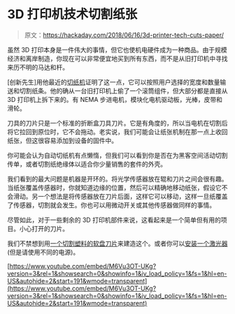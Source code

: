 # 3D 打印机技术切割纸张

> 原文：<https://hackaday.com/2018/06/16/3d-printer-tech-cuts-paper/>

虽然 3D 打印本身是一件伟大的事情，但它也使机电硬件成为一种商品。由于规模经济和离岸制造，你现在可以非常便宜地买到所有东西，而不是从旧打印机中寻找来历不明的马达和杆。

[创新先生]用他最近的[切纸机](https://youtu.be/M6Vu3OT-UKg?t=5m42s)证明了这一点，它可以按照用户选择的宽度和数量输送和切割纸条。他的确从一台旧打印机上偷了一个滚筒组件，但大部分都是直接从 3D 打印机上拆下来的。有 NEMA 步进电机，模块化电机驱动板，光棒，皮带和滑轮。

刀具的刀片只是一个标准的折断盒刀具刀片。它是有角度的，所以当电机在切割后将它拉回到原位时，它不会拖动。老实说，我们可能会让纸张机制在那一点上收回纸张，但这很容易添加到设备的固件中。

你可能会认为自动切纸机有点懒惰，但我们可以看到你是否在为黑客空间活动切割传单，或者切割纸绝缘体以适合你少量销售的套件的外壳。

我们看到的最大问题是机器是开环的。将光学传感器放在辊和刀片之间会很有趣。当纸张覆盖传感器时，你就知道边缘的位置，然后可以精确地移动纸张，假设它不会滑动。另一个想法是将传感器放在刀片后面，这样它可以移动，这样一旦纸覆盖了传感器，切割就会发生。你也可以用微动开关或其他传感器做同样的事情。

尽管如此，对于一些剩余的 3D 打印机部件来说，这看起来是一个简单但有用的项目。小心打开的刀片。

我们不禁想到用[一个切割塑料的软盘刀片](https://hackaday.com/2016/06/11/plastic-cutter-made-of-3-5-floppy-disk/)来建造这个。或者你可以[安装一个激光器](https://hackaday.com/2015/01/31/paper-cutter-becomes-a-laser-engraver/)(但是请使用不同的电源)。

 [https://www.youtube.com/embed/M6Vu3OT-UKg?version=3&rel=1&showsearch=0&showinfo=1&iv_load_policy=1&fs=1&hl=en-US&autohide=2&start=191&wmode=transparent](https://www.youtube.com/embed/M6Vu3OT-UKg?version=3&rel=1&showsearch=0&showinfo=1&iv_load_policy=1&fs=1&hl=en-US&autohide=2&start=191&wmode=transparent)

